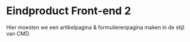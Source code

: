 # Eindproduct Front-end 2

Hier moesten we een artikelpagina & formulierenpagina maken in de stijl van CMD.
